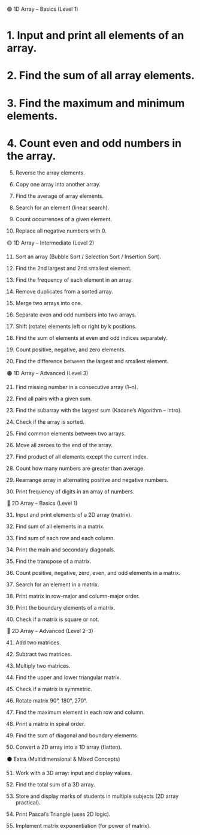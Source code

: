🟢 1D Array – Basics (Level 1)

# 1. Input and print all elements of an array.

# 2. Find the sum of all array elements.

# 3. Find the maximum and minimum elements.

# 4. Count even and odd numbers in the array.

5. Reverse the array elements.

6. Copy one array into another array.

7. Find the average of array elements.

8. Search for an element (linear search).

9. Count occurrences of a given element.

10. Replace all negative numbers with 0.

🟡 1D Array – Intermediate (Level 2)

11. Sort an array (Bubble Sort / Selection Sort / Insertion Sort).

12. Find the 2nd largest and 2nd smallest element.

13. Find the frequency of each element in an array.

14. Remove duplicates from a sorted array.

15. Merge two arrays into one.

16. Separate even and odd numbers into two arrays.

17. Shift (rotate) elements left or right by k positions.

18. Find the sum of elements at even and odd indices separately.

19. Count positive, negative, and zero elements.

20. Find the difference between the largest and smallest element.

🟠 1D Array – Advanced (Level 3)

21. Find missing number in a consecutive array (1–n).

22. Find all pairs with a given sum.

23. Find the subarray with the largest sum (Kadane’s Algorithm – intro).

24. Check if the array is sorted.

25. Find common elements between two arrays.

26. Move all zeroes to the end of the array.

27. Find product of all elements except the current index.

28. Count how many numbers are greater than average.

29. Rearrange array in alternating positive and negative numbers.

30. Print frequency of digits in an array of numbers.

🔵 2D Array – Basics (Level 1)

31. Input and print elements of a 2D array (matrix).

32. Find sum of all elements in a matrix.

33. Find sum of each row and each column.

34. Print the main and secondary diagonals.

35. Find the transpose of a matrix.

36. Count positive, negative, zero, even, and odd elements in a matrix.

37. Search for an element in a matrix.

38. Print matrix in row-major and column-major order.

39. Print the boundary elements of a matrix.

40. Check if a matrix is square or not.

🔴 2D Array – Advanced (Level 2–3)

41. Add two matrices.

42. Subtract two matrices.

43. Multiply two matrices.

44. Find the upper and lower triangular matrix.

45. Check if a matrix is symmetric.

46. Rotate matrix 90°, 180°, 270°.

47. Find the maximum element in each row and column.

48. Print a matrix in spiral order.

49. Find the sum of diagonal and boundary elements.

50. Convert a 2D array into a 1D array (flatten).

⚫ Extra (Multidimensional & Mixed Concepts)

51. Work with a 3D array: input and display values.

52. Find the total sum of a 3D array.

53. Store and display marks of students in multiple subjects (2D array practical).

54. Print Pascal’s Triangle (uses 2D logic).

55. Implement matrix exponentiation (for power of matrix).